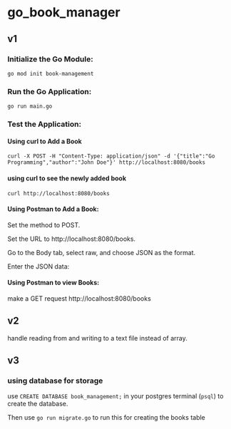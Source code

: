 # go_book_manager
## v1
### Initialize the Go Module:
`go mod init book-management`
### Run the Go Application:
`go run main.go`

### Test the Application:
#### Using curl to Add a Book
`curl -X POST -H "Content-Type: application/json" -d '{"title":"Go Programming","author":"John Doe"}' http://localhost:8080/books
`
#### using curl to see the newly added book
`curl http://localhost:8080/books`

#### Using Postman to Add a Book:

Set the method to POST.

Set the URL to http://localhost:8080/books.

Go to the Body tab, select raw, and choose JSON as the format.

Enter the JSON data:

#### Using Postman to view Books:

make a GET request
http://localhost:8080/books

## v2
handle reading from and writing to a text file instead of array.

## v3
### using database for storage
use `CREATE DATABASE book_management;` in your postgres terminal (`psql`) to create the database.

Then use `go run migrate.go` to run this for creating the books table
